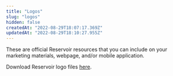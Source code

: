 ```yaml
---
title: "Logos"
slug: "logos"
hidden: false
createdAt: "2022-08-29T18:07:17.369Z"
updatedAt: "2022-08-29T18:10:27.955Z"
---
```

These are official Reservoir resources that you can include on your marketing materials, webpage, and/or mobile application.

Download Reservoir logo files [here](https://drive.google.com/uc?export=download&id=1mCu4-VJVgm89aAMB-kZk0YPFFIJrC7ON).